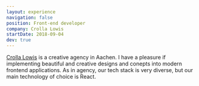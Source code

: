 ```yaml
---
layout: experience
navigation: false
position: Front-end developer
company: Crolla Lowis
startDate: 2018-09-04
dev: true
---
```


[Crolla Lowis](https://crolla-lowis.de) is a creative agency in Aachen. I have a pleasure if implementing beautiful
and creative designs and conepts into modern frontend applications. As in agency, our tech stack is very diverse,
but our main technology of choice is <span class="decorate-word">React</span>. 
